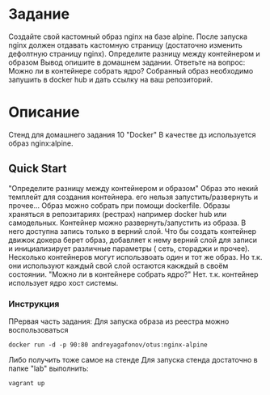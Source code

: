 # Задание
Создайте свой кастомный образ nginx на базе alpine. 
После запуска nginx должен отдавать кастомную страницу (достаточно изменить дефолтную страницу nginx).
Определите разницу между контейнером и образом
Вывод опишите в домашнем задании.
Ответьте на вопрос: Можно ли в контейнере собрать ядро?
Собранный образ необходимо запушить в docker hub и дать ссылку на ваш
репозиторий.



# Описание

Стенд для домашнего задания 10  "Docker"
В качестве дз используется образ nginx:alpine.

## Quick Start

"Определите разницу между контейнером и образом"
Образ это некий темплейт для создания контейнера. его нельзя запустить/развернуть и прочее... Образ можно собрать  при помощи dockerfile. Образы храняться в репозитариях (рестрах) например docker hub или самодельных.
Контейнер можно развернуть/запустить из образа. В него доступна запись только в верний слой. Что бы создать контейнер движок докера берет образ, добавляет к нему верний слой для записи и инициализирует различные параметры ( сеть, стораджи и прочее).
Несколько контейнеров могут использвоать один и тот же образ. Но т.к. они используют каждый свой слой остаются какждый в своём состоянии.
"Можно ли в контейнере собрать ядро?"
Нет. т.к. контейнер использует ядро хост системы. 


### Инструкция
ПРервая часть задания:
Для запуска образа из реестра можно воспользоваться 
```
docker run -d -p 90:80 andreyagafonov/otus:nginx-alpine
```
Либо получить тоже самое на стенде
Для запуска стенда достаточно в папке "lab" выполнить:
```
vagrant up
```
